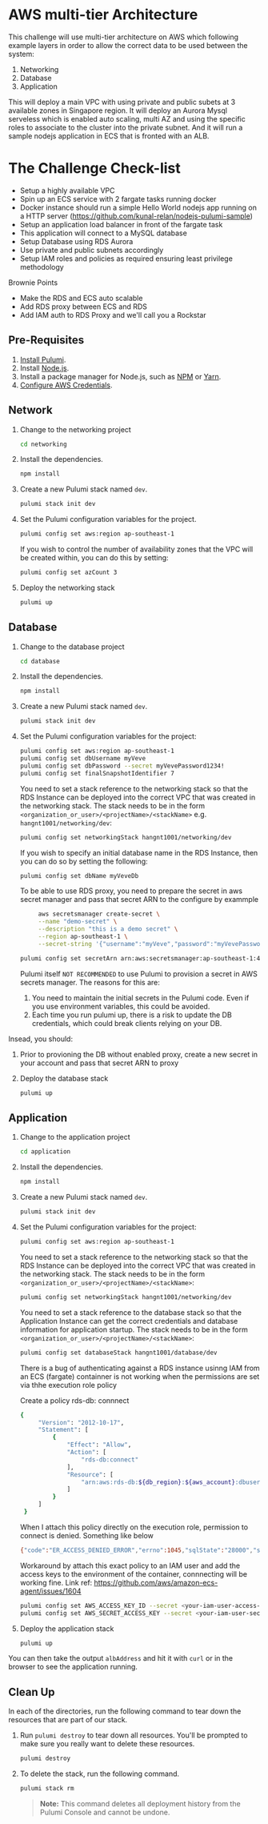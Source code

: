 # AWS multi-tier Architecture

This challenge will use multi-tier architecture on AWS which following example layers in order to allow the correct data to be used between the system:

1. Networking
2. Database
3. Application

This will deploy a main VPC with using private and public subets at 3 available zones in Singapore region. It will deploy an Aurora Mysql serveless which is enabled auto scaling, multi AZ and using the specific roles to associate to the cluster into the private subnet. And it will
run a sample nodejs application in ECS that is fronted with an ALB.

# The Challenge Check-list

- Setup a highly available VPC
- Spin up an ECS service with 2 fargate tasks running docker
- Docker instance should run a simple Hello World nodejs app running on a HTTP server (https://github.com/kunal-relan/nodejs-pulumi-sample)
- Setup an application load balancer in front of the fargate task
- This application will connect to a MySQL database
- Setup Database using RDS Aurora
- Use private and public subnets accordingly
- Setup IAM roles and policies as required ensuring least privilege methodology

Brownie Points
- Make the RDS and ECS auto scalable 
- Add RDS proxy between ECS and RDS
- Add IAM auth to RDS Proxy and we'll call you a Rockstar


## Pre-Requisites

1. [Install Pulumi](https://www.pulumi.com/docs/reference/install).
1. Install [Node.js](https://nodejs.org/en/download).
1. Install a package manager for Node.js, such as [NPM](https://www.npmjs.com/get-npm) or [Yarn](https://yarnpkg.com/lang/en/docs/install).
1. [Configure AWS Credentials](https://www.pulumi.com/docs/reference/clouds/aws/setup/).

## Network

1.  Change to the networking project
    ```bash
    cd networking
    ```

1.  Install the dependencies.

    ```bash
    npm install
    ```

1.  Create a new Pulumi stack named `dev`.

    ```bash
    pulumi stack init dev
    ```

1. Set the Pulumi configuration variables for the project.

    ```bash
    pulumi config set aws:region ap-southeast-1
    ```
   
   If you wish to control the number of availability zones that the VPC will be created within, you can do this by setting:
   
   ```bash
   pulumi config set azCount 3
    ```

1. Deploy the networking stack

    ```bash
    pulumi up
    ```
   

## Database

1.  Change to the database project
    ```bash
    cd database
    ```

1.  Install the dependencies.

    ```bash
    npm install
    ```

1.  Create a new Pulumi stack named `dev`.

    ```bash
    pulumi stack init dev
    ```

1. Set the Pulumi configuration variables for the project:

   ```bash
   pulumi config set aws:region ap-southeast-1
   pulumi config set dbUsername myVeve
   pulumi config set dbPassword --secret myVevePassword1234!
   pulumi config set finalSnapshotIdentifier 7
   ```
   
   You need to set a stack reference to the networking stack so that the RDS Instance can be deployed into the correct VPC
   that was created in the networking stack. The stack needs to be in the form `<organization_or_user>/<projectName>/<stackName>` 
   e.g. `hangnt1001/networking/dev`:
   
   ```bash
   pulumi config set networkingStack hangnt1001/networking/dev
   ```
   
   If you wish to specify an initial database name in the RDS Instance, then you can do so by setting the following:
   
   ```bash
   pulumi config set dbName myVeveDb
   ```
   
   To be able to use RDS proxy, you need to prepare the secret in aws secret manager and pass that secret ARN to the configure by exammple

   ```bash
        aws secretsmanager create-secret \
        --name "demo-secret" \
        --description "this is a demo secret" \
        --region ap-southeast-1 \
        --secret-string '{"username":"myVeve","password":"myVevePassword1234!","engine":"mysql","host":"demo-db-instance.cluster-cbcdhoiotoy8.ap-southeast-1.rds.amazonaws.com","port":"3306","dbClusterIdentifier":"demo-db-instance"}'

   ```

   ```bash
   pulumi config set secretArn arn:aws:secretsmanager:ap-southeast-1:414928843086:secret:demo-secret-oPZ2gn --plaintext
   ```

   Pulumi itself `NOT RECOMMENDED` to use Pulumi to provision a secret in AWS secrets manager. The reasons for this are:

    1. You need to maintain the initial secrets in the Pulumi code. Even if you use environment variables, this could be avoided.
    2. Each time you run pulumi up, there is a risk to update the DB credentials, which could break clients relying on your DB.

  Insead, you should:
   1. Prior to provioning the DB without enabled proxy, create a new secret in your account and pass that secret ARN to proxy


1. Deploy the database stack

    ```bash
    pulumi up
    ```

## Application

1.  Change to the application project
    ```bash
    cd application
    ```

1.  Install the dependencies.

    ```bash
    npm install
    ```

1.  Create a new Pulumi stack named `dev`.

    ```bash
    pulumi stack init dev
    ```

1. Set the Pulumi configuration variables for the project:

   ```bash
   pulumi config set aws:region ap-southeast-1
   ```
   
   You need to set a stack reference to the networking stack so that the RDS Instance can be deployed into the correct VPC
   that was created in the networking stack. The stack needs to be in the form `<organization_or_user>/<projectName>/<stackName>`:
   
   ```bash
   pulumi config set networkingStack hangnt1001/networking/dev
   ```
 
   You need to set a stack reference to the database stack so that the Application Instance can get the correct credentials
   and database information for application startup. The stack needs to be in the form `<organization_or_user>/<projectName>/<stackName>`:
   
   ```bash
   pulumi config set databaseStack hangnt1001/database/dev
   ```

   There is a bug of authenticating against a RDS instance usinng IAM from an ECS (fargate) containner is not working when the permissions are set via thhe execution role policy

   Create a policy rds-db: connnect 

   ```bash
   {
        "Version": "2012-10-17",
        "Statement": [
            {
                "Effect": "Allow",
                "Action": [
                    "rds-db:connect"
                ],
                "Resource": [
                    "arn:aws:rds-db:${db_region}:${aws_account}:dbuser:${database_rid}/${database_user}"
                ]
            }
        ]
    }

   ```
   When I attach this policy directly on the execution role, permission to connect is denied. Something like below

   ```bash
   {"code":"ER_ACCESS_DENIED_ERROR","errno":1045,"sqlState":"28000","sqlMessage":"Access denied for user 'myVeve'@'172.28.159.112' (using password: NO)"}
   ```

    Workaround by attach this exact policy to an IAM user and add the access keys to the environment of the container, connnecting will be working fine. Link ref: https://github.com/aws/amazon-ecs-agent/issues/1604


    ```bash
   pulumi config set AWS_ACCESS_KEY_ID --secret <your-iam-user-access-key-id>
   pulumi config set AWS_SECRET_ACCESS_KEY --secret <your-iam-user-secret-key>
   ```
 
1. Deploy the application stack

    ```bash
    pulumi up
    ```
   
You can then take the output `albAddress` and hit it with `curl` or in the browser to see the application running.

## Clean Up

In each of the directories, run the following command to tear down the resources that are part of our
stack.

1. Run `pulumi destroy` to tear down all resources.  You'll be prompted to make
   sure you really want to delete these resources.

   ```bash
   pulumi destroy
   ```

1. To delete the stack, run the following command.

   ```bash
   pulumi stack rm
   ```
   > **Note:** This command deletes all deployment history from the Pulumi
   > Console and cannot be undone.
